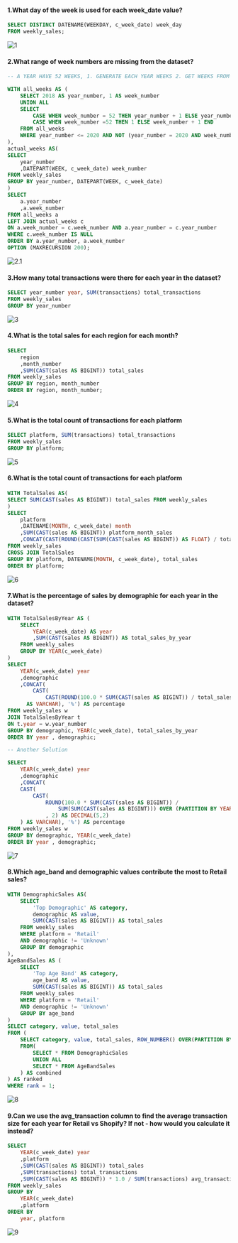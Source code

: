 #### 1.What day of the week is used for each week_date value?
```sql
SELECT DISTINCT DATENAME(WEEKDAY, c_week_date) week_day
FROM weekly_sales;
```
![1](https://github.com/user-attachments/assets/9cd75bef-5acf-4891-8b20-5bdfdcac9451)

#### 2.What range of week numbers are missing from the dataset?
```sql
-- A YEAR HAVE 52 WEEKS, 1. GENERATE EACH YEAR WEEKS 2. GET WEEKS FROM TABLE 3. OUTPUT ONLY WEEKS THAT DOES NOT EXIST IN ALL WEEKS CTE

WITH all_weeks AS (
    SELECT 2018 AS year_number, 1 AS week_number
    UNION ALL
    SELECT 
        CASE WHEN week_number = 52 THEN year_number + 1 ELSE year_number END,
        CASE WHEN week_number =52 THEN 1 ELSE week_number + 1 END
    FROM all_weeks 
    WHERE year_number <= 2020 AND NOT (year_number = 2020 AND week_number = 52)
),
actual_weeks AS(
SELECT 
	year_number
	,DATEPART(WEEK, c_week_date) week_number 
FROM weekly_sales 
GROUP BY year_number, DATEPART(WEEK, c_week_date)
)
SELECT 
	a.year_number
	,a.week_number
FROM all_weeks a
LEFT JOIN actual_weeks c 
ON a.week_number = c.week_number AND a.year_number = c.year_number
WHERE c.week_number IS NULL
ORDER BY a.year_number, a.week_number
OPTION (MAXRECURSION 200);
```
![2.1](https://github.com/user-attachments/assets/01fb9705-f8d2-42bc-8d29-f5b51ac35867)

#### 3.How many total transactions were there for each year in the dataset?
```sql
SELECT year_number year, SUM(transactions) total_transactions
FROM weekly_sales
GROUP BY year_number
```
![3](https://github.com/user-attachments/assets/2aa66198-f059-4852-b12d-c64673bf215f)

#### 4.What is the total sales for each region for each month?
```sql
SELECT	
	region
	,month_number
	,SUM(CAST(sales AS BIGINT)) total_sales
FROM weekly_sales
GROUP BY region, month_number
ORDER BY region, month_number;
```
![4](https://github.com/user-attachments/assets/6c1cf850-188e-4e6d-bc34-bd71d490cd0a)

#### 5.What is the total count of transactions for each platform
```sql
SELECT platform, SUM(transactions) total_transactions
FROM weekly_sales
GROUP BY platform;
```
![5](https://github.com/user-attachments/assets/40991fe9-ce88-42a3-a1b0-239f2c0269d2)

#### 6.What is the total count of transactions for each platform
```sql
WITH TotalSales AS(
SELECT SUM(CAST(sales AS BIGINT)) total_sales FROM weekly_sales
)
SELECT 
	platform
	,DATENAME(MONTH, c_week_date) month
	,SUM(CAST(sales AS BIGINT)) platform_month_sales
	,CONCAT(CAST(ROUND(CAST(SUM(CAST(sales AS BIGINT)) AS FLOAT) / total_sales * 100, 2) AS VARCHAR), '%')  percentage
FROM weekly_sales
CROSS JOIN TotalSales
GROUP BY platform, DATENAME(MONTH, c_week_date), total_sales
ORDER BY platform;
```
![6](https://github.com/user-attachments/assets/d825dae5-7042-4f85-b468-d870f738c22c)

#### 7.What is the percentage of sales by demographic for each year in the dataset?
```sql
WITH TotalSalesByYear AS (
    SELECT 
        YEAR(c_week_date) AS year
        ,SUM(CAST(sales AS BIGINT)) AS total_sales_by_year
    FROM weekly_sales
    GROUP BY YEAR(c_week_date)
)
SELECT 
	YEAR(c_week_date) year
	,demographic
	,CONCAT(
		CAST(
			CAST(ROUND(100.0 * SUM(CAST(sales AS BIGINT)) / total_sales_by_year, 2) AS DECIMAL(5,2)) 
      AS VARCHAR), '%') AS percentage
FROM weekly_sales w
JOIN TotalSalesByYear t
ON t.year = w.year_number
GROUP BY demographic, YEAR(c_week_date), total_sales_by_year
ORDER BY year , demographic;

-- Another Solution

SELECT 
	YEAR(c_week_date) year
	,demographic
	,CONCAT(
    CAST(
        CAST(
            ROUND(100.0 * SUM(CAST(sales AS BIGINT)) / 
                SUM(SUM(CAST(sales AS BIGINT))) OVER (PARTITION BY YEAR(c_week_date))
            , 2) AS DECIMAL(5,2)
    ) AS VARCHAR), '%') AS percentage
FROM weekly_sales w
GROUP BY demographic, YEAR(c_week_date)
ORDER BY year , demographic;
```
![7](https://github.com/user-attachments/assets/35b0e6a1-ebf1-4915-840c-556f69ac1c07)

#### 8.Which age_band and demographic values contribute the most to Retail sales?
```sql
WITH DemographicSales AS(
    SELECT 
        'Top Demographic' AS category,
        demographic AS value,
        SUM(CAST(sales AS BIGINT)) AS total_sales
    FROM weekly_sales
    WHERE platform = 'Retail' 
    AND demographic != 'Unknown'
    GROUP BY demographic
),
AgeBandSales AS (
    SELECT 
        'Top Age Band' AS category,
        age_band AS value,
        SUM(CAST(sales AS BIGINT)) AS total_sales
    FROM weekly_sales
    WHERE platform = 'Retail' 
    AND demographic != 'Unknown'
    GROUP BY age_band
)
SELECT category, value, total_sales
FROM (
	SELECT category, value, total_sales, ROW_NUMBER() OVER(PARTITION BY category ORDER BY total_sales DESC) rank
	FROM(
		SELECT * FROM DemographicSales
		UNION ALL
		SELECT * FROM AgeBandSales
	) AS combined
) AS ranked
WHERE rank = 1;
```
![8](https://github.com/user-attachments/assets/a1579d3b-273b-4c92-bc7b-430dd9cca55a)

#### 9.Can we use the avg_transaction column to find the average transaction size for each year for Retail vs Shopify? If not - how would you calculate it instead?
```sql
SELECT 
	YEAR(c_week_date) year
	,platform
	,SUM(CAST(sales AS BIGINT)) total_sales
	,SUM(transactions) total_transactions
	,SUM(CAST(sales AS BIGINT)) * 1.0 / SUM(transactions) avg_transactions_size
FROM weekly_sales
GROUP BY 
	YEAR(c_week_date)
	,platform
ORDER BY
	year, platform
```
![9](https://github.com/user-attachments/assets/67c10017-9063-4d2b-8748-4ed624ddcfb9)
